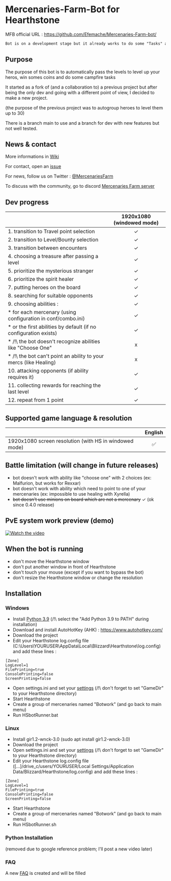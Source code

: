 # Mercenaries-Farm-Bot for Hearthstone
MFB official URL : https://github.com/Efemache/Mercenaries-Farm-bot/
```diff
Bot is on a development stage but it already works to do some "Tasks" and run low level bounties
```
## Purpose
The purpose of this bot is to automatically pass the levels to level up your heros, win somes coins and do some campfire tasks 

It started as a fork of (and a collaboration to) a previous project but after being the only dev and going with a different point of view, I decided to make a new project.

(the purpose of the previous project was to autogroup heroes to level them up to 30)

There is a branch main to use and a branch for dev with new features but not well tested.


## News & contact 
More informations in [Wiki](https://github.com/Efemache/Mercenaries-Farm-Bot/wiki)

For contact, open an [issue](https://github.com/Efemache/Mercenaries-Farm-Bot/issues)

For news, follow us on Twitter : [@MercenariesFarm](https://twitter.com/MercenariesFarm)

To discuss with the community, go to discord [Mercenaries Farm server](https://discord.gg/ePghxaUBEK)

## Dev progress
|               |  1920x1080 (windowed mode) |
| :------------ | :-------------:| 
|1. transition to Travel point selection | ✓|
|2. transition to Level/Bounty selection | ✓|
|3. transition between encounters | ✓ |
|4. choosing a treasure after passing a level | ✓|
|5. prioritize the mysterious stranger  | ✓|
|6. prioritize the spirit healer  | ✓|
|7. putting heroes on the board | ✓|
|8. searching for suitable opponents | ✓|
|9. choosing abilities :  | ✓|
|    * for each mercenary (using configuration in conf/combo.ini) | ✓|
|    * or the first abilities by default (if no configuration exists) | ✓|
|    * /!\ the bot doesn't recognize abilities like "Choose One"  | x|
|    * /!\ the bot can't point an ability to your mercs (like Healing)  | x|
|10. attacking opponents (if ability requires it) | ✓|
|11. collecting rewards for reaching the last level|  ✓|
|12. repeat from 1 point | ✓|
 
## Supported game language & resolution
|               |     English    |
| :------------ | :-------------:| 
|1920x1080 screen resolution (with HS in windowed mode)   |        ✅      |

## Battle limitation (will change in future releases)
* bot doesn't work with ability like "choose one" with 2 choices (ex: Malfurion, but works for Rexxar)
* bot doesn't work with ability which need to point to one of your mercenaries (ex: impossible to use healing with Xyrella)
* ~~bot doesn't use minions on board which are not a mercenary~~ ✓ (ok since 0.4.0 release)

## PvE system work preview (demo)
[![Watch the video](https://user-images.githubusercontent.com/56414438/156830161-924cf85c-64a2-4215-870d-d0d005d28adc.jpg)](https://youtu.be/ZQ3xCL9_4Yo)

## When the bot is running
* don't move the Hearthstone window
* don't put another window in front of Hearthstone
* don't touch your mouse (except if you want to bypass the bot)
* don't resize the Hearthstone window or change the resolution

## Installation
### Windows
* Install [Python 3.9](https://www.python.org/ftp/python/3.9.0/python-3.9.0-amd64-webinstall.exe) (/!\ select the "Add Python 3.9 to PATH" during installation) 
* Download and install AutoHotKey (AHK) : https://www.autohotkey.com/
* Download the project
* Edit your Hearthstone log.config file (C:\Users\YOURUSER\AppData\Local\Blizzard\Hearthstone\log.config) and add these lines :
```
[Zone]
LogLevel=1
FilePrinting=true
ConsolePrinting=false
ScreenPrinting=false
```
* Open settings.ini and set your [settings](https://github.com/Efemache/Mercenaries-Farm-bot/wiki/Settings) (/!\ don't forget to set "GameDir" to your Hearthstone directory)
* Start Hearthstone
* Create a group of mercenaries named "Botwork" (and go back to main menu)
* Run HSbotRunner.bat


### Linux
* Install gir1.2-wnck-3.0 (sudo apt install gir1.2-wnck-3.0)
* Download the project
* Open settings.ini and set your [settings](https://github.com/Efemache/Mercenaries-Farm-bot/wiki/Settings) (/!\ don't forget to set "GameDir" to your Hearthstone directory)
* Edit your Hearthstone log.config file ([...]/drive_c/users/YOURUSER/Local Settings/Application Data/Blizzard/Hearthstone/log.config) and add these lines :
```
[Zone]
LogLevel=1
FilePrinting=true
ConsolePrinting=false
ScreenPrinting=false
```
* Start Hearthstone
* Create a group of mercenaries named "Botwork" (and go back to main menu)
* Run HSbotRunner.sh

### Python Installation
(removed due to google reference problem; I'll post a new video later)

### FAQ
A new [FAQ](https://github.com/Efemache/Mercenaries-Farm-bot/wiki/FAQ) is created and will be filled
